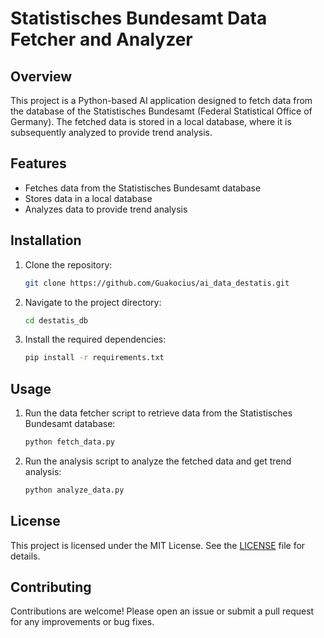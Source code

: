 # Statistisches Bundesamt Data Fetcher and Analyzer

## Overview

This project is a Python-based AI application designed to fetch data from the database of the Statistisches Bundesamt (Federal Statistical Office of Germany). The fetched data is stored in a local database, where it is subsequently analyzed to provide trend analysis.

## Features

- Fetches data from the Statistisches Bundesamt database
- Stores data in a local database
- Analyzes data to provide trend analysis

## Installation

1. Clone the repository:

    ```sh
    git clone https://github.com/Guakocius/ai_data_destatis.git

    ```

2. Navigate to the project directory:

    ```sh
    cd destatis_db
    ```

3. Install the required dependencies:

    ```sh
    pip install -r requirements.txt
    ```

## Usage

1. Run the data fetcher script to retrieve data from the Statistisches Bundesamt database:

    ```sh
    python fetch_data.py
    ```

2. Run the analysis script to analyze the fetched data and get trend analysis:

    ```sh
    python analyze_data.py
    ```

## License

This project is licensed under the MIT License. See the [LICENSE](LICENSE) file for details.

## Contributing

Contributions are welcome! Please open an issue or submit a pull request for any improvements or bug fixes.
